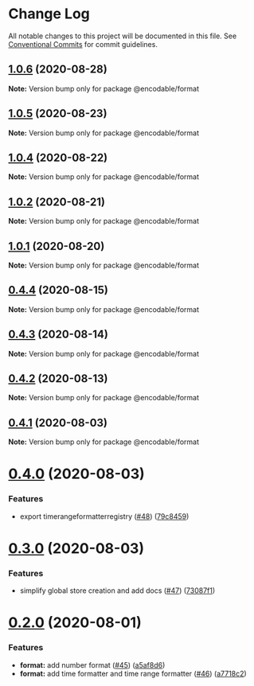 # Change Log

All notable changes to this project will be documented in this file.
See [Conventional Commits](https://conventionalcommits.org) for commit guidelines.

## [1.0.6](https://github.com/kristw/encodable/compare/@encodable/format@1.0.5...@encodable/format@1.0.6) (2020-08-28)

**Note:** Version bump only for package @encodable/format





## [1.0.5](https://github.com/kristw/encodable/compare/@encodable/format@1.0.4...@encodable/format@1.0.5) (2020-08-23)

**Note:** Version bump only for package @encodable/format





## [1.0.4](https://github.com/kristw/encodable/compare/@encodable/format@1.0.3...@encodable/format@1.0.4) (2020-08-22)

**Note:** Version bump only for package @encodable/format





## [1.0.2](https://github.com/kristw/encodable/compare/@encodable/format@1.0.1...@encodable/format@1.0.2) (2020-08-21)

**Note:** Version bump only for package @encodable/format





## [1.0.1](https://github.com/kristw/encodable/compare/@encodable/format@1.0.0...@encodable/format@1.0.1) (2020-08-20)

**Note:** Version bump only for package @encodable/format





## [0.4.4](https://github.com/kristw/encodable/compare/@encodable/format@0.4.3...@encodable/format@0.4.4) (2020-08-15)

**Note:** Version bump only for package @encodable/format





## [0.4.3](https://github.com/kristw/encodable/compare/@encodable/format@0.4.2...@encodable/format@0.4.3) (2020-08-14)

**Note:** Version bump only for package @encodable/format





## [0.4.2](https://github.com/kristw/encodable/compare/@encodable/format@0.4.1...@encodable/format@0.4.2) (2020-08-13)

**Note:** Version bump only for package @encodable/format





## [0.4.1](https://github.com/kristw/encodable/compare/@encodable/format@0.4.0...@encodable/format@0.4.1) (2020-08-03)

**Note:** Version bump only for package @encodable/format





# [0.4.0](https://github.com/kristw/encodable/compare/@encodable/format@0.3.0...@encodable/format@0.4.0) (2020-08-03)


### Features

* export timerangeformatterregistry ([#48](https://github.com/kristw/encodable/issues/48)) ([79c8459](https://github.com/kristw/encodable/commit/79c8459d6ad528a17685dc02b4cd0bdc896288cf))





# [0.3.0](https://github.com/kristw/encodable/compare/@encodable/format@0.2.0...@encodable/format@0.3.0) (2020-08-03)


### Features

* simplify global store creation and add docs ([#47](https://github.com/kristw/encodable/issues/47)) ([73087f1](https://github.com/kristw/encodable/commit/73087f14cc5f8f0f07cda6612a7a5e851a3817b6))





# [0.2.0](https://github.com/kristw/encodable/compare/@encodable/format@0.1.0...@encodable/format@0.2.0) (2020-08-01)


### Features

* **format:** add number format ([#45](https://github.com/kristw/encodable/issues/45)) ([a5af8d6](https://github.com/kristw/encodable/commit/a5af8d60e7d947ccb381a96fc09f89ec266704cd))
* **format:** add time formatter and time range formatter ([#46](https://github.com/kristw/encodable/issues/46)) ([a7718c2](https://github.com/kristw/encodable/commit/a7718c223eda28dbf65b4ae85768b1c9decfe3ed))
